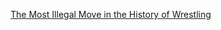 ---
layout: post
wordpress_id: 1696
wordpress_url: http://noesbueno.com/archives/1696
date: '2014-03-25 18:24:53 -0500'
date_gmt: '2014-03-25 23:24:53 -0500'
body: |
  <p><a href="http://blog.turntablelab.com/prince-klassen/2014/03/42893/">The Most Illegal Move in the History of Wrestling</a></p>
---